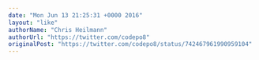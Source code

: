 ```yaml
---
date: "Mon Jun 13 21:25:31 +0000 2016"
layout: "like"
authorName: "Chris Heilmann"
authorUrl: "https://twitter.com/codepo8"
originalPost: "https://twitter.com/codepo8/status/742467961990959104"
---
```

